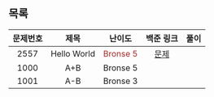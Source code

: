 ## 목록
|문제번호|제목|난이도|백준 링크|풀이|
|:---:|:------:|:------:|:------:|:------:|
|2557|Hello World|<span style="color:brown">Bronse 5</span>|[문제](https://www.acmicpc.net/problem/2557)||
|1000|A+B|Bronse 5||
|1001|A-B|Bronse 3|
